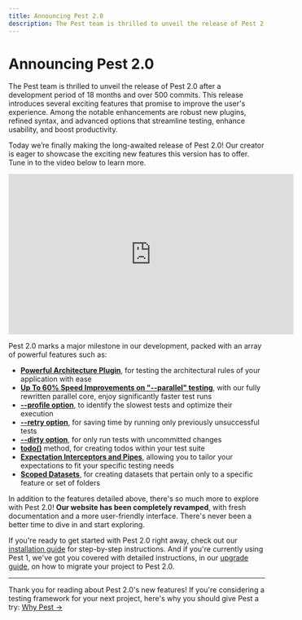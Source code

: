 ```yaml
---
title: Announcing Pest 2.0
description: The Pest team is thrilled to unveil the release of Pest 2 after a development period of 18 months and over 500 commits. This release introduces several exciting features that promise to improve the user's experience. Among the notable enhancements are robust new plugins, refined syntax, and advanced options that streamline testing, enhance usability, and boost productivity.
---
```


# Announcing Pest 2.0

The Pest team is thrilled to unveil the release of Pest 2.0 after a development period of 18 months and over 500 commits. This release introduces several exciting features that promise to improve the user's experience. Among the notable enhancements are robust new plugins, refined syntax, and advanced options that streamline testing, enhance usability, and boost productivity.

Today we’re finally making the long-awaited release of Pest 2.0! Our creator is eager to showcase the exciting new features this version has to offer. Tune in to the video below to learn more.

<div class="content-center" markdown="0">
    <iframe width="560" height="315" src="https://www.youtube.com/embed/9EGPo_enEc8" title="YouTube video player" frameborder="0" allow="accelerometer; autoplay; clipboard-write; encrypted-media; gyroscope; picture-in-picture; web-share" allowfullscreen></iframe>
</div>

Pest 2.0 marks a major milestone in our development, packed with an array of powerful features such as:

- **[Powerful Architecture Plugin](/docs/arch-testing)**, for testing the architectural rules of your application with ease
- **[Up To 60% Speed Improvements on "--parallel" testing](/docs/optimizing-tests#parallel)**, with our fully rewritten parallel core, enjoy significantly faster test runs
- **[--profile option](/docs/optimizing-tests#content-profiling)**, to identify the slowest tests and optimize their execution
- **[--retry option](/docs/filtering-tests#retry)**, for saving time by running only previously unsuccessful tests
- **[--dirty option](/docs/filtering-tests#dirty)**, for only run tests with uncommitted changes
- **[todo()](/docs/skipping-tests#content-creating-todos)** method, for creating todos within your test suite
- **[Expectation Interceptors and Pipes](/docs/custom-expectations#content-intercept-expectations)**, allowing you to tailor your expectations to fit your specific testing needs
- **[Scoped Datasets](/docs/datasets#content-scope-datasets)**, for creating datasets that pertain only to a specific feature or set of folders

In addition to the features detailed above, there's so much more to explore with Pest 2.0! **Our website has been completely revamped**, with fresh documentation and a more user-friendly interface. There's never been a better time to dive in and start exploring.

If you're ready to get started with Pest 2.0 right away, check out our [installation guide](/docs/installation) for step-by-step instructions. And if you're currently using Pest 1, we've got you covered with detailed instructions, in our [upgrade guide](/docs/upgrade-guide), on how to migrate your project to Pest 2.0.

---

Thank you for reading about Pest 2.0's new features! If you're considering a testing framework for your next project, here's why you should give Pest a try: [Why Pest →](/docs/why-pest)
